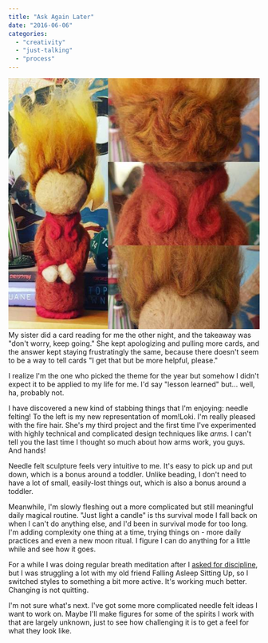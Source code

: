 ```yaml
---
title: "Ask Again Later"
date: "2016-06-06"
categories: 
  - "creativity"
  - "just-talking"
  - "process"
---
```


![](images/tumblr_o89sptZPHn1qdgnfdo1_540.jpg)My sister did a card reading for me the other night, and the takeaway was "don't worry, keep going." She kept apologizing and pulling more cards, and the answer kept staying frustratingly the same, because there doesn't seem to be a way to tell cards "I get that but be more helpful, please."

I realize I'm the one who picked the theme for the year but somehow I didn't expect it to be applied to my life for me. I'd say "lesson learned" but... well, ha, probably not.

I have discovered a new kind of stabbing things that I'm enjoying: needle felting! To the left is my new representation of mom!Loki. I'm really pleased with the fire hair. She's my third project and the first time I've experimented with highly technical and complicated design techniques like _arms_. I can't tell you the last time I thought so much about how arms work, you guys. And hands!

Needle felt sculpture feels very intuitive to me. It's easy to pick up and put down, which is a bonus around a toddler. Unlike beading, I don't need to have a lot of small, easily-lost things out, which is also a bonus around a toddler.

Meanwhile, I'm slowly fleshing out a more complicated but still meaningful daily magical routine. "Just light a candle" is ths survival mode I fall back on when I can't do anything else, and I'd been in survival mode for too long. I'm adding complexity one thing at a time, trying things on - more daily practices and even a new moon ritual. I figure I can do anything for a little while and see how it goes.

For a while I was doing regular breath meditation after I [asked for discipline](http://jackofmanytrades.info/2016/04/failure-perfectionism-and-keeping-going/), but I was struggling a lot with my old friend Falling Asleep Sitting Up, so I switched styles to something a bit more active. It's working much better. Changing is not quitting.

I'm not sure what's next. I've got some more complicated needle felt ideas I want to work on. Maybe I'll make figures for some of the spirits I work with that are largely unknown, just to see how challenging it is to get a feel for what they look like.
